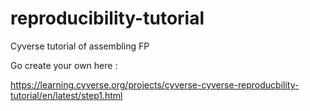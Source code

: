 # reproducibility-tutorial
Cyverse tutorial of assembling FP

Go create your own here :

https://learning.cyverse.org/projects/cyverse-cyverse-reproducbility-tutorial/en/latest/step1.html



